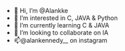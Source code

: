 - 👋 Hi, I’m @Alankke
- 👀 I’m interested in C, JAVA & Python
- 🌱 I’m currently learning C & JAVA
- 💞️ I’m looking to collaborate on IA
- 📫@alankennedy__ on instagram

<!---
Alankke/Alankke is a ✨ special ✨ repository because its `README.md` (this file) appears on your GitHub profile.
You can click the Preview link to take a look at your changes.
--->
